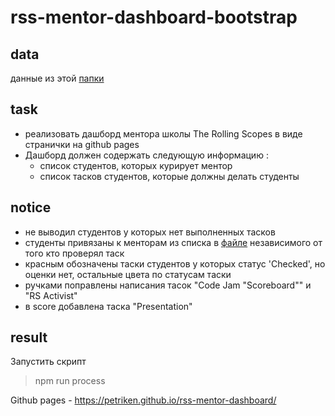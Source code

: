 
# rss-mentor-dashboard-bootstrap

## data
данные из этой [папки](https://drive.google.com/drive/folders/1ULj8KjnNNCgUdGunQ1TY00dNbCsqAsHW)

## task
  * реализовать дашборд ментора школы The Rolling Scopes в виде странички на github pages
  * Дашборд должен содержать следующую информацию :
    * список студентов, которых курирует ментор
    * список тасков студентов, которые должны делать студенты

## notice
  * не выводил студентов у которых нет выполненных тасков
  * студенты привязаны к менторам из списка в [файле](https://docs.google.com/spreadsheets/d/1-HYzpnEYpIsv5qSSuSZCgKf5-mYnG0T3Xt864Hhdnew/edit#gid=546989257) независимого от того кто проверял таск
  * красным обозначены таски студентов у которых статус 'Checked', но оценки нет, остальные цвета по статусам таски
  * ручками поправлены написания тасок "Code Jam "Scoreboard"" и "RS Activist"
  * в score добавлена таска "Presentation"

  
## result
Запустить скрипт

> npm run process

Github pages - https://petriken.github.io/rss-mentor-dashboard/